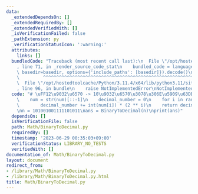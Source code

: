 ```yaml
---
data:
  _extendedDependsOn: []
  _extendedRequiredBy: []
  _extendedVerifiedWith: []
  _isVerificationFailed: false
  _pathExtension: py
  _verificationStatusIcon: ':warning:'
  attributes:
    links: []
  bundledCode: "Traceback (most recent call last):\n  File \"/opt/hostedtoolcache/Python/3.11.4/x64/lib/python3.11/site-packages/onlinejudge_verify/documentation/build.py\"\
    , line 71, in _render_source_code_stat\n    bundled_code = language.bundle(stat.path,\
    \ basedir=basedir, options={'include_paths': [basedir]}).decode()\n          \
    \         ^^^^^^^^^^^^^^^^^^^^^^^^^^^^^^^^^^^^^^^^^^^^^^^^^^^^^^^^^^^^^^^^^^^^^^^^^^^^^^^^^\n\
    \  File \"/opt/hostedtoolcache/Python/3.11.4/x64/lib/python3.11/site-packages/onlinejudge_verify/languages/python.py\"\
    , line 96, in bundle\n    raise NotImplementedError\nNotImplementedError\n"
  code: "# \uFF12\u9032\u6570 -> 10\u9032\u6570\u3078\u306E\u5909\u63DB\ndef BinaryToDecimal(num):\n\
    \    num = str(num)[::-1]\n    decimal_number = 0\n    for i in range(len(num)):\n\
    \        decimal_number += int(num[i]) * (2 ** i)\n    return decimal_number\n\
    \nn = 101001001111101011\nans = BinaryToDecimal(n)\nprint(ans)"
  dependsOn: []
  isVerificationFile: false
  path: Math/BinaryToDecimal.py
  requiredBy: []
  timestamp: '2023-06-29 00:35:03+09:00'
  verificationStatus: LIBRARY_NO_TESTS
  verifiedWith: []
documentation_of: Math/BinaryToDecimal.py
layout: document
redirect_from:
- /library/Math/BinaryToDecimal.py
- /library/Math/BinaryToDecimal.py.html
title: Math/BinaryToDecimal.py
---
```

